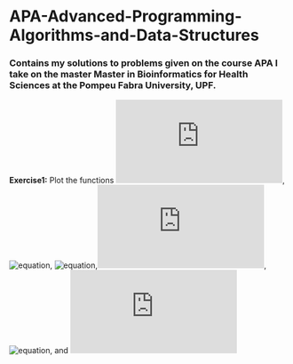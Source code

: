 # APA-Advanced-Programming-Algorithms-and-Data-Structures
### Contains my solutions to problems given on the course APA I take on the master Master in Bioinformatics for Health Sciences at the Pompeu Fabra University, UPF.

**Exercise1:** Plot the functions ![equation](http://latex.codecogs.com/gif.latex?f(x)%3Dx!), ![equation](http://latex.codecogs.com/gif.latex?g(x)%3D2^{x}), ![equation](http://latex.codecogs.com/gif.latex?h(x)%3Dx^{2}),![equation](http://latex.codecogs.com/gif.latex?w(x)%3Dx), ![equation](http://latex.codecogs.com/gif.latex?v(x)%3D\sqrt{x}),  and ![equation](http://latex.codecogs.com/gif.latex?j(x)%3Dlog(x))
